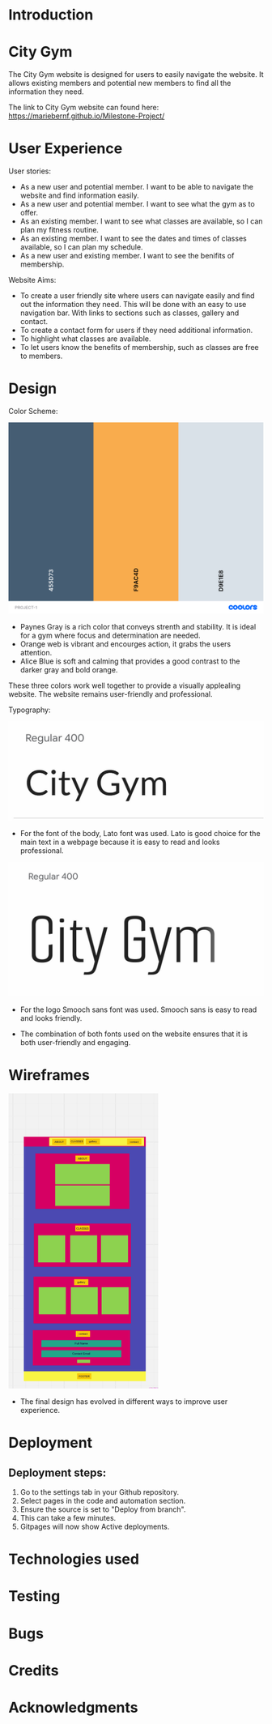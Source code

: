 # Introduction

# City Gym

The City Gym website is designed for users to easily navigate the website. It allows existing members and potential new members to find all the information they need.
  
The link to City Gym website can found here: https://mariebernf.github.io/Milestone-Project/

# User Experience
User stories:
* As a new user and potential member. I want to be able to navigate the website and find information easily.
* As a new user and potential member. I want to see what the gym as to offer.
* As an existing member. I want to see what classes are available, so I can plan my fitness routine.
* As an existing member. I want to see the dates and times of classes available, so I can plan my schedule.
* As a new user and existing member. I want to see the benifits of membership.

Website Aims:
* To create a user friendly site where users can navigate easily and find out the information they need. This will be done with an easy to use navigation bar. With links to sections such as classes, gallery and contact.
* To create a contact form for users if they need additional information.
* To highlight what classes are available.
* To let users know the benefits of membership, such as classes are free to members.


# Design
Color Scheme:

![Color Palette](assets/css/Documentation/PROJECT-1.png)

* Paynes Gray is a rich color that conveys strenth and stability. It is ideal for a gym where focus and determination are needed. 
* Orange web is vibrant and encourges action, it grabs the users attention.
* Alice Blue is soft and calming that provides a good contrast to the darker gray and bold orange.
  
These three colors work well together to provide a visually applealing website. The website remains user-friendly and professional.

Typography:

![Lato font](assets/css/Documentation/latofont.jpg)

* For the font of the body, Lato font was used. Lato is good choice for the main text in a webpage because it is easy to read and looks professional.

![Smooch sans](assets/css/Documentation/smoochsans.jpg)

* For the logo Smooch sans font was used. Smooch sans is easy to read and looks friendly.
  
* The combination of both fonts used on the website ensures that it is both user-friendly and engaging. 

  






# Wireframes

![Wireframe](assets/css/Documentation/wireframe.png)

* The final design has evolved in different ways to improve user experience.
  
# Deployment
## Deployment steps: 
1. Go to the settings tab in your Github repository.
2. Select pages in the code and automation section.
3. Ensure the source is set to "Deploy from branch".
4. This can take a few minutes.
5. Gitpages will now show Active deployments.


# Technologies used

# Testing

# Bugs

# Credits

# Acknowledgments


